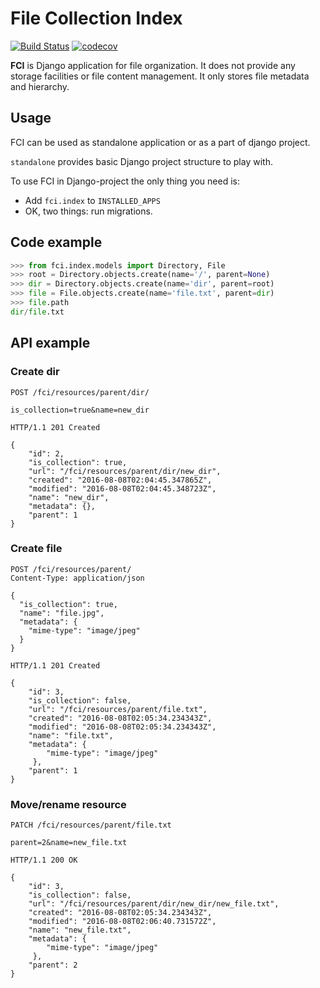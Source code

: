 File Collection Index
=====================

[![Build Status](https://travis-ci.org/tumb1er/fci.svg?branch=master)](https://travis-ci.org/tumb1er/fci)
[![codecov](https://codecov.io/gh/tumb1er/fci/branch/master/graph/badge.svg)](https://codecov.io/gh/tumb1er/fci)


**FCI** is Django application for file organization. It does not provide
any storage facilities or file content management. It only stores
file metadata and hierarchy.

Usage
-----

FCI can be used as standalone application or as a part of django 
project.

`standalone` provides basic Django project structure to play with.

To use FCI in Django-project the only thing you need is:

* Add `fci.index` to `INSTALLED_APPS`
* OK, two things: run migrations.

Code example
------------

```python
>>> from fci.index.models import Directory, File
>>> root = Directory.objects.create(name='/', parent=None)
>>> dir = Directory.objects.create(name='dir', parent=root)
>>> file = File.objects.create(name='file.txt', parent=dir)
>>> file.path
dir/file.txt
```

API example
-----------

### Create dir
```
POST /fci/resources/parent/dir/

is_collection=true&name=new_dir

HTTP/1.1 201 Created

{
    "id": 2,
    "is_collection": true,
    "url": "/fci/resources/parent/dir/new_dir",
    "created": "2016-08-08T02:04:45.347865Z",
    "modified": "2016-08-08T02:04:45.348723Z",
    "name": "new_dir",
    "metadata": {},
    "parent": 1
}
```

### Create file
```
POST /fci/resources/parent/
Content-Type: application/json

{
  "is_collection": true,
  "name": "file.jpg",
  "metadata": {
    "mime-type": "image/jpeg"
  }
}

HTTP/1.1 201 Created

{
    "id": 3,
    "is_collection": false,
    "url": "/fci/resources/parent/file.txt",
    "created": "2016-08-08T02:05:34.234343Z",
    "modified": "2016-08-08T02:05:34.234343Z",
    "name": "file.txt",
    "metadata": {
        "mime-type": "image/jpeg"
     },
    "parent": 1
}
```

### Move/rename resource

```
PATCH /fci/resources/parent/file.txt

parent=2&name=new_file.txt

HTTP/1.1 200 OK

{
    "id": 3,
    "is_collection": false,
    "url": "/fci/resources/parent/dir/new_dir/new_file.txt",
    "created": "2016-08-08T02:05:34.234343Z",
    "modified": "2016-08-08T02:06:40.731572Z",
    "name": "new_file.txt",
    "metadata": {
        "mime-type": "image/jpeg"
     },
    "parent": 2
}
```
